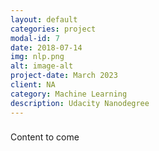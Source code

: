 ```yaml
---
layout: default
categories: project
modal-id: 7
date: 2018-07-14
img: nlp.png
alt: image-alt
project-date: March 2023
client: NA
category: Machine Learning
description: Udacity Nanodegree
---
```


###
Content to come
